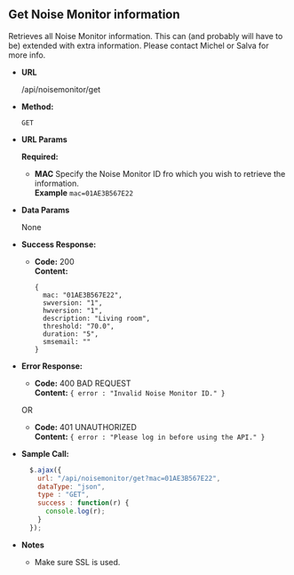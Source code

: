 **Get Noise Monitor information**
----
  Retrieves all Noise Monitor information. This can (and probably will have to be) extended with extra information. Please contact Michel or Salva for more info. 

* **URL**

  /api/noisemonitor/get

* **Method:**

  `GET`
  
* **URL Params**

   **Required:**
 
    * **MAC** Specify the Noise Monitor ID fro which you wish to retrieve the information. <br/>
      **Example** `mac=01AE3B567E22`

* **Data Params**

  None

* **Success Response:**

  * **Code:** 200 <br />
    **Content:**
    ```
    {
      mac: "01AE3B567E22",
      swversion: "1",
      hwversion: "1",
      description: "Living room",
      threshold: "70.0",
      duration: "5",
      smsemail: ""
    }
    ```

* **Error Response:**

  * **Code:** 400 BAD REQUEST <br />
    **Content:** `{ error : "Invalid Noise Monitor ID." }`

  OR

  * **Code:** 401 UNAUTHORIZED <br />
    **Content:** `{ error : "Please log in before using the API." }`
    
* **Sample Call:**

  ```javascript
    $.ajax({
      url: "/api/noisemonitor/get?mac=01AE3B567E22",
      dataType: "json",
      type : "GET",
      success : function(r) {
        console.log(r);
      }
    });
  ```

* **Notes**

  * Make sure SSL is used.

